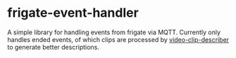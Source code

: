 # frigate-event-handler

A simple library for handling events from frigate via MQTT.
Currently only handles ended events, of which clips are processed
by [video-clip-describer](https://github.com/bendikrb/video-clip-describer) to generate better descriptions.
